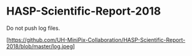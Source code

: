 # HASP-Scientific-Report-2018

Do not push log files.

[https://github.com/UH-MiniPix-Collaboration/HASP-Scientific-Report-2018/blob/master/log.jpeg]
